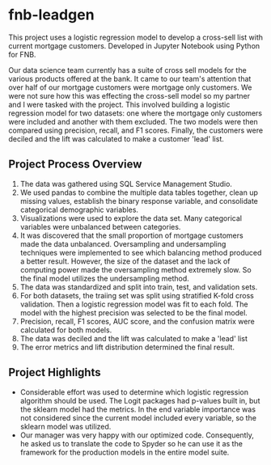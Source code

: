 # fnb-leadgen 
This project uses a logistic regression model to develop a cross-sell list with current mortgage customers. Developed in Jupyter Notebook using Python for FNB.

Our data science team currently has a suite of cross sell models for the various products offered at the bank. It came to our team's attention that over half of our mortgage customers were mortgage only customers. We were not sure how this was effecting the cross-sell model so my partner and I were tasked with the project. This involved building a logistic regression model for two datasets: one where the mortgage only customers were included and another with them excluded. The two models were then compared using precision, recall, and F1 scores. Finally, the customers were deciled and the lift was calculated to make a customer 'lead' list.

## Project Process Overview
1. The data was gathered using SQL Service Management Studio.
2. We used pandas to combine the multiple data tables together, clean up missing values, establish the binary response variable, and consolidate categorical demographic variables.
3. Visualizations were used to explore the data set. Many categorical variables were unbalanced between categories.
4. It was discovered that the small proportion of mortgage customers made the data unbalanced. Oversampling and undersampling techniques were implemented to see which balancing method produced a better result. However, the size of the dataset and the lack of computing power made the oversampling method extremely slow. So the final model utilizes the undersampling method.
5. The data was standardized and split into train, test, and validation sets.
6. For both datasets, the traiing set was split using stratified K-fold cross validation. Then a logistic regression model was fit to each fold. The model with the highest precision was selected to be the final model.
7. Precision, recall, F1 scores, AUC score, and the confusion matrix were calculated for both models. 
8. The data was deciled and the lift was calculated to make a 'lead' list
9. The error metrics and lift distribution determined the final result.

## Project Highlights
- Considerable effort was used to determine which logistic regression algorithm should be used. The Logit packages had p-values built in, but the sklearn model had the metrics. In the end variable importance was not considered since the current model included every variable, so the sklearn model was utilized.
-  Our manager was very happy with our optimized code. Consequently, he asked us to translate the code to Spyder so he can use it as the framework for the production models in the entire model suite.
